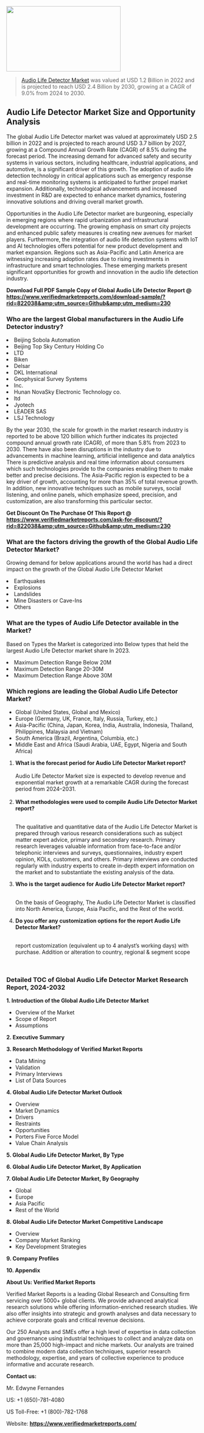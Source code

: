 <img src="https://ffe5etoiles.com/wp-content/uploads/2024/12/MST1-300x171.png" alt="" width="300" height="171" class="alignnone size-medium wp-image-20088" /><blockquote><p><p><a href="https://www.verifiedmarketreports.com/download-sample/?rid=822038&utm_source=Github&utm_medium=230" target="_blank">Audio Life Detector Market</a> was valued at USD 1.2 Billion in 2022 and is projected to reach USD 2.4 Billion by 2030, growing at a CAGR of 9.0% from 2024 to 2030.</p></blockquote><p><h2>Audio Life Detector Market Size and Opportunity Analysis</h2> <p>The global Audio Life Detector market was valued at approximately USD 2.5 billion in 2022 and is projected to reach around USD 3.7 billion by 2027, growing at a Compound Annual Growth Rate (CAGR) of 8.5% during the forecast period. The increasing demand for advanced safety and security systems in various sectors, including healthcare, industrial applications, and automotive, is a significant driver of this growth. The adoption of audio life detection technology in critical applications such as emergency response and real-time monitoring systems is anticipated to further propel market expansion. Additionally, technological advancements and increased investment in R&D are expected to enhance market dynamics, fostering innovative solutions and driving overall market growth.</p> <p>Opportunities in the Audio Life Detector market are burgeoning, especially in emerging regions where rapid urbanization and infrastructural development are occurring. The growing emphasis on smart city projects and enhanced public safety measures is creating new avenues for market players. Furthermore, the integration of audio life detection systems with IoT and AI technologies offers potential for new product development and market expansion. Regions such as Asia-Pacific and Latin America are witnessing increasing adoption rates due to rising investments in infrastructure and smart technologies. These emerging markets present significant opportunities for growth and innovation in the audio life detection industry.</p> </p><p class=""><strong>Download Full PDF Sample Copy of Global Audio Life Detector Report @ <a href="https://www.verifiedmarketreports.com/download-sample/?rid=822038&amp;utm_source=Github&amp;utm_medium=230" target="_blank">https://www.verifiedmarketreports.com/download-sample/?rid=822038&amp;utm_source=Github&amp;utm_medium=230</a></strong></p><h3 id="" class="">Who are the largest Global manufacturers in the Audio Life Detector industry?</h3><p><li>Beijing Sobola Automation</li><li> Beijing Top Sky Century Holding Co</li><li> LTD</li><li> Biken</li><li> Delsar</li><li> DKL International</li><li> Geophysical Survey Systems</li><li> Inc.</li><li> Hunan NovaSky Electronic Technology co.</li><li> ltd</li><li> Jyotech</li><li> LEADER SAS</li><li> LSJ Technology</li></p><div class=""><div class="" dir="" data-message-author-role="" data-message-id="" data-message-model-slug=""><div class=""><div class=""><div class=""><div class="" dir="" data-message-author-role="" data-message-id="" data-message-model-slug=""><div class=""><div class=""><p>By the year 2030, the scale for growth in the market research industry is reported to be above 120 billion which further indicates its projected compound annual growth rate (CAGR), of more than 5.8% from 2023 to 2030. There have also been disruptions in the industry due to advancements in machine learning, artificial intelligence and data analytics There is predictive analysis and real time information about consumers which such technologies provide to the companies enabling them to make better and precise decisions. The Asia-Pacific region is expected to be a key driver of growth, accounting for more than 35% of total revenue growth. In addition, new innovative techniques such as mobile surveys, social listening, and online panels, which emphasize speed, precision, and customization, are also transforming this particular sector.</p><p><strong>Get Discount On The Purchase Of This Report @&nbsp; <a href="https://www.verifiedmarketreports.com/ask-for-discount/?rid=822038&amp;utm_source=Github&amp;utm_medium=230" target="_blank">https://www.verifiedmarketreports.com/ask-for-discount/?rid=822038&amp;utm_source=Github&amp;utm_medium=230</a></strong></p></div></div></div></div></div></div></div></div><h3 id="" class="">What are the factors driving the growth of the Global Audio Life Detector Market?</h3><p id="" class="">Growing demand for below applications around the world has had a direct impact on the growth of the Global Audio Life Detector Market</p><p id="" class=""><li>Earthquakes</li><li> Explosions</li><li> Landslides</li><li> Mine Disasters or Cave-Ins</li><li> Others</li></p><h3 id="" class="">What are the types of Audio Life Detector available in the Market?</h3><p id="" class="">Based on Types the Market is categorized into Below types that held the largest Audio Life Detector market share In 2023.</p><p id="" class=""><li>Maximum Detection Range Below 20M</li><li> Maximum Detection Range 20-30M</li><li> Maximum Detection Range Above 30M</li></p><h3 id="" class="">Which regions are leading the Global Audio Life Detector Market?</h3><ul><li>Global (United States, Global and Mexico)</li><li>Europe (Germany, UK, France, Italy, Russia, Turkey, etc.)</li><li>Asia-Pacific (China, Japan, Korea, India, Australia, Indonesia, Thailand, Philippines, Malaysia and Vietnam)</li><li>South America (Brazil, Argentina, Columbia, etc.)</li><li>Middle East and Africa (Saudi Arabia, UAE, Egypt, Nigeria and South Africa)</li></ul><p><ol><li><strong>What is the forecast period for Audio Life Detector Market report?<br /></strong><br /><span data-sheets-root="1" data-sheets-value="{&quot;1&quot;:2,&quot;2&quot;:&quot;XXXX size is expected to develop revenue and exponential market growth at a remarkable CAGR during the forecast period from 2024&ndash;2030.&quot;}" data-sheets-userformat="{&quot;2&quot;:12674,&quot;4&quot;:{&quot;1&quot;:2,&quot;2&quot;:16776960},&quot;10&quot;:2,&quot;11&quot;:0,&quot;15&quot;:&quot;Arial&quot;,&quot;16&quot;:12}">Audio Life Detector Market size is expected to develop revenue and exponential market growth at a remarkable CAGR during the forecast period from 2024&ndash;2031.</span><br /><br /></li><li><strong>What methodologies were used to compile Audio Life Detector Market report?<br /><br /></strong><p>The qualitative and quantitative data of the&nbsp;Audio Life Detector Market is prepared through various research considerations such as subject matter expert advice, primary and secondary research. Primary research leverages valuable information from face-to-face and/or telephonic interviews and surveys, questionnaires, industry expert opinion, KOLs, customers, and others. Primary interviews are conducted regularly with industry experts to create in-depth expert information on the market and to substantiate the existing analysis of the data.&nbsp;</p></li><li><strong>Who is the target audience for Audio Life Detector Market report?<br /><br /></strong><p>On the basis of Geography, The&nbsp;Audio Life Detector Market is classified into North America, Europe, Asia Pacific, and the Rest of the world.</p></li><li><strong>Do you offer any customization options for the report Audio Life Detector Market?<br /><br /></strong><p>report customization (equivalent up to 4 analyst&rsquo;s working days) with purchase. Addition or alteration to country, regional &amp; segment scope</p><p>&nbsp;</p></li></ol></p><h3 id="" class="">Detailed TOC of Global Audio Life Detector Market Research Report, 2024-2032</h3><p id="" class=""><strong>1. Introduction of the Global Audio Life Detector Market</strong></p><ul><li>Overview of the Market</li><li>Scope of Report</li><li>Assumptions</li></ul><p id="" class=""><strong>2. Executive Summary</strong></p><p id="" class=""><strong>3. Research Methodology of&nbsp;Verified Market Reports</strong></p><ul><li>Data Mining</li><li>Validation</li><li>Primary Interviews</li><li>List of Data Sources</li></ul><p id="" class=""><strong>4. Global Audio Life Detector Market Outlook</strong></p><ul><li>Overview</li><li>Market Dynamics</li><li>Drivers</li><li>Restraints</li><li>Opportunities</li><li>Porters Five Force Model</li><li>Value Chain Analysis</li></ul><p id="" class=""><strong>5. Global Audio Life Detector Market, By&nbsp;Type</strong></p><p id="" class=""><strong>6. Global Audio Life Detector Market, By Application</strong></p><p id="" class=""><strong>7. Global Audio Life Detector Market, By Geography</strong></p><ul><li>Global</li><li>Europe</li><li>Asia Pacific</li><li>Rest of the World</li></ul><p id="" class=""><strong>8. Global Audio Life Detector Market Competitive Landscape</strong></p><ul><li>Overview</li><li>Company Market Ranking</li><li>Key Development Strategies</li></ul><p id="" class=""><strong>9. Company Profiles</strong></p><p id="" class=""><strong>10. Appendix</strong></p><p id="" class=""><strong>About Us: Verified Market Reports</strong></p><p id="" class="">Verified Market Reports is a leading Global Research and Consulting firm servicing over 5000+ global clients. We provide advanced analytical research solutions while offering information-enriched research studies. We also offer insights into strategic and growth analyses and data necessary to achieve corporate goals and critical revenue decisions.</p><p id="" class="">Our 250 Analysts and SMEs offer a high level of expertise in data collection and governance using industrial techniques to collect and analyze data on more than 25,000 high-impact and niche markets. Our analysts are trained to combine modern data collection techniques, superior research methodology, expertise, and years of collective experience to produce informative and accurate research.</p><p id="" class=""><strong>Contact us:</strong></p><p id="" class="">Mr. Edwyne Fernandes</p><p id="" class="">US: +1 (650)-781-4080</p><p id="" class="">US Toll-Free: +1 (800)-782-1768</p><p id="" class="">Website: <a target="" data-test-app-aware-link=""><strong>https://www.verifiedmarketreports.com/</strong></a></p>
